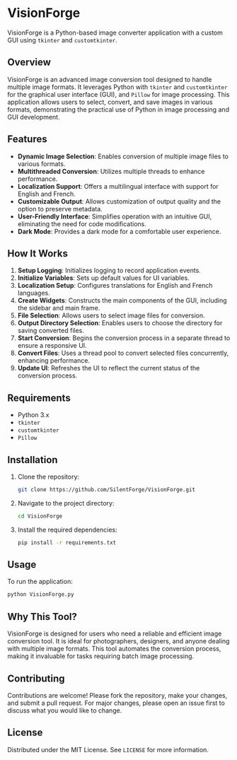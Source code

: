 
# VisionForge

VisionForge is a Python-based image converter application with a custom GUI using `tkinter` and `customtkinter`.

## Overview
VisionForge is an advanced image conversion tool designed to handle multiple image formats. It leverages Python with `tkinter` and `customtkinter` for the graphical user interface (GUI), and `Pillow` for image processing. This application allows users to select, convert, and save images in various formats, demonstrating the practical use of Python in image processing and GUI development.

## Features
- **Dynamic Image Selection**: Enables conversion of multiple image files to various formats.
- **Multithreaded Conversion**: Utilizes multiple threads to enhance performance.
- **Localization Support**: Offers a multilingual interface with support for English and French.
- **Customizable Output**: Allows customization of output quality and the option to preserve metadata.
- **User-Friendly Interface**: Simplifies operation with an intuitive GUI, eliminating the need for code modifications.
- **Dark Mode**: Provides a dark mode for a comfortable user experience.

## How It Works
1. **Setup Logging**: Initializes logging to record application events.
2. **Initialize Variables**: Sets up default values for UI variables.
3. **Localization Setup**: Configures translations for English and French languages.
4. **Create Widgets**: Constructs the main components of the GUI, including the sidebar and main frame.
5. **File Selection**: Allows users to select image files for conversion.
6. **Output Directory Selection**: Enables users to choose the directory for saving converted files.
7. **Start Conversion**: Begins the conversion process in a separate thread to ensure a responsive UI.
8. **Convert Files**: Uses a thread pool to convert selected files concurrently, enhancing performance.
9. **Update UI**: Refreshes the UI to reflect the current status of the conversion process.

## Requirements
- Python 3.x
- `tkinter`
- `customtkinter`
- `Pillow`

## Installation
1. Clone the repository:
   ```bash
   git clone https://github.com/SilentForge/VisionForge.git
   ```
2. Navigate to the project directory:
   ```bash
   cd VisionForge
   ```
3. Install the required dependencies:
   ```bash
   pip install -r requirements.txt
   ```

## Usage
To run the application:
```bash
python VisionForge.py
```

## Why This Tool?
VisionForge is designed for users who need a reliable and efficient image conversion tool. It is ideal for photographers, designers, and anyone dealing with multiple image formats. This tool automates the conversion process, making it invaluable for tasks requiring batch image processing.

## Contributing
Contributions are welcome! Please fork the repository, make your changes, and submit a pull request. For major changes, please open an issue first to discuss what you would like to change.

## License
Distributed under the MIT License. See `LICENSE` for more information.


